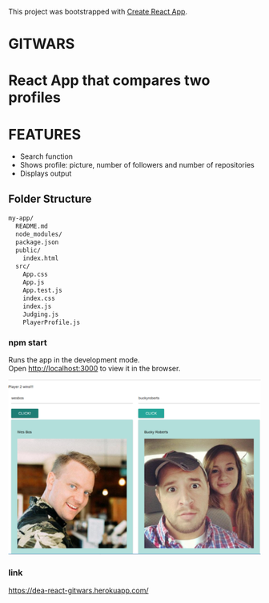 This project was bootstrapped with [Create React App](https://github.com/facebookincubator/create-react-app).

# GITWARS

# React App that compares two profiles

# FEATURES
* Search function
* Shows profile: picture, number of followers and number of repositories
* Displays output

## Folder Structure

```
my-app/
  README.md
  node_modules/
  package.json
  public/
    index.html
  src/
    App.css
    App.js
    App.test.js
    index.css
    index.js
    Judging.js
    PlayerProfile.js
```

### npm start

Runs the app in the development mode.<br>
Open [http://localhost:3000](http://localhost:3000) to view it in the browser.

![alt-text](versus.png)

### link

https://dea-react-gitwars.herokuapp.com/